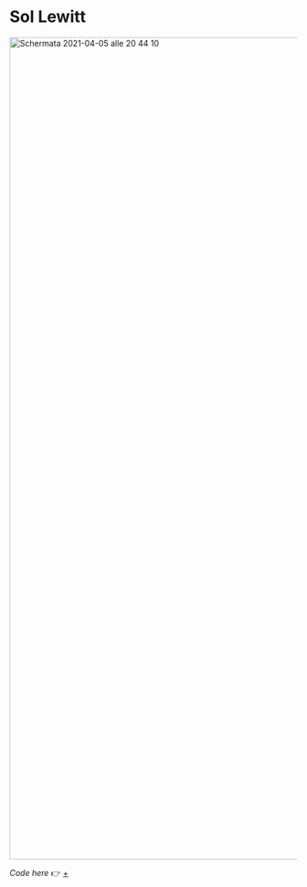 # Sol Lewitt

<img width="1440" alt="Schermata 2021-04-05 alle 20 44 10" src="https://user-images.githubusercontent.com/76476647/113612143-b8168b00-964f-11eb-956c-4a65d0e39537.png">

_Code here_ :point_right: [+](https://editor.p5js.org/Lucilla/full/_pgwB3LS8)
